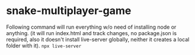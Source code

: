 # snake-multiplayer-game
Following command will run everything w/o need of installing node or anything. (it will run index.html and track changes, no package.json is required, also it doesn't install live-server globally, neither it creates a local folder with it).
`npx live-server`